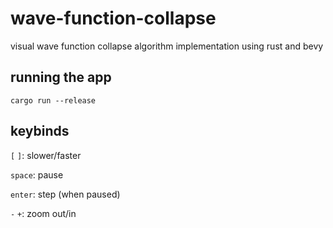 # wave-function-collapse
visual wave function collapse algorithm implementation using rust and bevy

## running the app
`cargo run --release`

## keybinds
`[` `]`: slower/faster

`space`: pause

`enter`: step (when paused)

`-` `+`: zoom out/in
